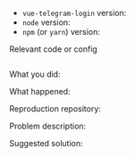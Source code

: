 <!--
Thanks for your interest in the project. I appreciate bugs filed and PRs submitted!

Please fill out this template with all the relevant information so we can
understand what's going on and fix the issue.
-->

- `vue-telegram-login` version:
- `node` version:
- `npm` (or `yarn`) version:

Relevant code or config

```javascript

```

What you did:



What happened:

<!-- Please provide the full error message/screenshots/anything -->

Reproduction repository:

<!--
If possible, please create a repository that reproduces the issue with the
minimal amount of code possible.
-->

Problem description:



Suggested solution: